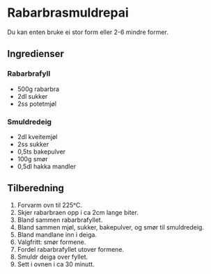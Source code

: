 # Rabarbrasmuldrepai
Du kan enten bruke ei stor form eller 2-6 mindre former.

## Ingredienser
### Rabarbrafyll
* 500g rabarbra
* 2dl sukker
* 2ss potetmjøl

### Smuldredeig

* 2dl kveitemjøl
* 2ss sukker
* 0,5ts bakepulver
* 100g smør
* 0,5dl hakka mandler

## Tilberedning
1. Forvarm ovn til 225ᵒC.
2. Skjer rabarbraen opp i ca 2cm lange biter.
3. Bland sammen rabarbrafyllet.
4. Bland sammen mjøl, sukker, bakepulver, og smør til smuldredeig.
5. Bland mandlane inn i deiga.
6. Valgfritt: smør formene.
7. Fordel rabarbrafyllet utover formene.
8. Smuldr deiga over fyllet.
9. Sett i ovnen i ca 30 minutt.
